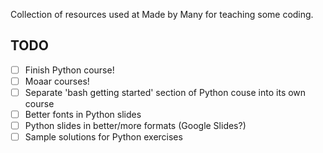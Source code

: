 Collection of resources used at Made by Many for teaching some coding.


## TODO

- [ ] Finish Python course!
- [ ] Moaar courses!
- [ ] Separate 'bash getting started' section of Python couse into its own course
- [ ] Better fonts in Python slides
- [ ] Python slides in better/more formats (Google Slides?)
- [ ] Sample solutions for Python exercises
